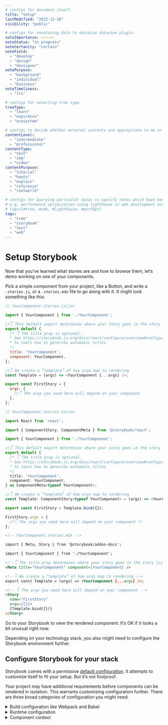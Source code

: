 ```yaml
---
# configs for document itself.
title: "Setup"
lastModified: "2022-12-10"
visibility: "public"

# configs for annotating data to obsidian dataview plugin.
noteImportance: ⭐⭐⭐⭐⭐
noteStatus: "in progress"
noteCertanity: "certain"
noteField:
  - "develop"
  - "design"
  - "devsigner"
notePurpose:
  - "background"
  - "individual"
  - "business"
noteTimeliness:
  - "lts"

# configs for selecting tree type.
treeType:
  - "learn"
  - "expirence"
  - "ecosystem"

# configs to decide whether external contents are appropriate to me or not.
contentLevel:
  - "intermediate"
  - "professional"
contentType:
  - "text"
  - "img"
  - "video"
contentPurpose:
  - "tutorial"
  - "howto"
  - "explain"
  - "reference"
  - "realworld"

# configs for querying particular datas to specify notes which have been noted expirences related to particular subject.
# e.g. performance optimization using lighthouse in web development environments:
# tags=[#tree, #web, #lighthouse, #perfOpt]
tags:
  - "tree"
  - "storybook"
  - "test"
  - "web"
---
```

# Setup Storybook

Now that you’ve learned what stories are and how to browse them, let’s demo working on one of your components.

Pick a simple component from your project, like a Button, and write a `.stories.js`, or a `.stories.mdx` file to go along with it. It might look something like this:

```js
// YourComponent.stories.js|jsx

import { YourComponent } from './YourComponent';

//👇 This default export determines where your story goes in the story list
export default {
  /* 👇 The title prop is optional.
  * See https://storybook.js.org/docs/react/configure/overview#configure-story-loading
  * to learn how to generate automatic titles
  */
  title: 'YourComponent',
  component: YourComponent,
};

//👇 We create a “template” of how args map to rendering
const Template = (args) => <YourComponent {...args} />;

export const FirstStory = {
  args: {
    //👇 The args you need here will depend on your component
  },
};
```

```ts
// YourComponent.stories.ts|tsx

import React from 'react';

import { ComponentStory, ComponentMeta } from '@storybook/react';

import { YourComponent } from './YourComponent';

//👇 This default export determines where your story goes in the story list
export default {
  /* 👇 The title prop is optional.
  * See https://storybook.js.org/docs/react/configure/overview#configure-story-loading
  * to learn how to generate automatic titles
  */
  title: 'YourComponent',
  component: YourComponent,
} as ComponentMeta<typeof YourComponent>;

//👇 We create a “template” of how args map to rendering
const Template: ComponentStory<typeof YourComponent> = (args) => <YourComponent {...args} />;

export const FirstStory = Template.bind({});

FirstStory.args = {
  /*👇 The args you need here will depend on your component */
};
```

```md
<!-- YourComponent.stories.mdx -->

import { Meta, Story } from '@storybook/addon-docs';

import { YourComponent } from './YourComponent';

<!--👇 The title prop determines where your story goes in the story list -->
<Meta title="YourComponent" component={YourComponent} />

<!--👇 We create a “template” of how args map to rendering -->
export const Template = (args) => <YourComponent {...args} />;

<!-- 👇 The args you need here will depend on your component -->
<Story
  name="FirstStory"
  args={{}}>
  {Template.bind({})}
</Story>
```

Go to your Storybook to view the rendered component. It’s OK if it looks a bit unusual right now.

Depending on your technology stack, you also might need to configure the Storybook environment further.

## Configure Storybook for your stack

Storybook comes with a permissive [default configuration](https://storybook.js.org/docs/react/configure/overview). It attempts to customize itself to fit your setup. But it’s not foolproof.

Your project may have additional requirements before components can be rendered in isolation. This warrants customizing configuration further. There are three broad categories of configuration you might need.

<details><summary>Build configuration like Webpack and Babel</summary><p>If you see errors on the CLI when you run the <code>yarn storybook</code> command, you likely need to make changes to Storybook’s build configuration. Here are some things to try:</p><ul><li><a href="/docs/react/addons/addon-types">Presets</a> bundle common configurations for various technologies into Storybook. In particular, presets exist for Create React App, SCSS and Ant Design.</li><li>Specify a custom <a href="/docs/react/configure/babel#custom-babel-config">Babel configuration</a> for Storybook. Storybook automatically tries to use your project’s config if it can.</li><li>Adjust the <a href="/docs/react/builders/webpack">Webpack configuration</a> that Storybook uses. Try patching in your own configuration if needed.</li></ul></details>
<details><summary>Runtime configuration</summary><p>If Storybook builds but you see an error immediately when connecting to it in the browser, in that case, chances are one of your input files is not compiling/transpiling correctly to be interpreted by the browser. Storybook supports modern browsers and IE11, but you may need to check the Babel and Webpack settings (see above) to ensure your component code works correctly.</p></details>
<details id="component-context" name="component-context"><summary>Component context</summary><p>If a particular story has a problem rendering, often it means your component expects a specific environment is available to the component.</p><p>A common frontend pattern is for components to assume that they render in a specific “context” with parent components higher up the rendering hierarchy (for instance, theme providers).</p><p>Use <a href="/docs/react/writing-stories/decorators">decorators</a> to “wrap” every story in the necessary context providers. The <a href="/docs/react/configure/overview#configure-story-rendering"><code>.storybook/preview.js</code></a> file allows you to customize how components render in Canvas, the preview iframe. See how you can wrap every component rendered in Storybook with <a href="https://styled-components.com/">Styled Components</a> <code>ThemeProvider</code>, <a href="https://github.com/FortAwesome/vue-fontawesome">Vue's Fortawesome</a>, or with an Angular theme provider component in the example below.</p></div>
```js
// .storybook/preview.js : STORY-FUNCTION

import React from 'react';

import { ThemeProvider } from 'styled-components';

export const decorators = [
  (Story) => (
    <ThemeProvider theme="default">
      {Story()}
    </ThemeProvider>
  ),
];
```

```js
// .storybook/preview.js

import React from 'react';

import { ThemeProvider } from 'styled-components';

export const decorators = [
  (Story) => (
    <ThemeProvider theme="default">
      <Story />
    </ThemeProvider>
  ),
];
```

## Render component styles

Storybook isn’t opinionated about how you generate or load CSS. It renders whatever DOM elements you provide. But sometimes, things won’t “look right” out of the box.

You may have to configure your CSS tooling for Storybook’s rendering environment. Here are some tips on what could help:

<details><summary>CSS-in-JS like styled-components and Emotion</summary><p>If you are using CSS-in-JS, chances are your styles are working because they’re generated in JavaScript and served alongside each component. Theme users may need to add a decorator to <code>.storybook/preview.js</code>, <a href="#component-context">see above</a>.</p></details>
<details><summary>@import CSS into components</summary><p>Storybook allows you to import CSS files in your components directly. But in some cases you may need to <a href="/docs/react/builders/webpack#extendingstorybooks-webpack-config">tweak its Webpack configuration</a>. Angular components require <a href="/docs/react/configure/styling-and-css#importing-css-files">a special import</a>.</p></details>
<details><summary>Global imported styles</summary><p>If you have global imported styles, create a file called <a href="/docs/react/configure/overview#configure-story-rendering"><code>.storybook/preview.js</code></a> and import the styles there. They will be added by Storybook automatically for all stories.</p></details>
<details><summary>Add external CSS or webfonts in the &lt;head&gt;</summary><p>Alternatively, if you want to inject a CSS link tag to the <code>&lt;head&gt;</code> directly (or some other resource like a webfont link), you can use <a href="/docs/react/configure/story-rendering#adding-to-&amp;#60head&amp;#62"><code>.storybook/preview-head.html</code></a> to add arbitrary HTML.</p></details>
<details><summary>Load fonts or images from a local directory</summary><p>If you're referencing fonts or images from a local directory, you'll need to configure the Storybook script to <a href="/docs/react/configure/images-and-assets">serve the static files</a>.</p></details>

## Load assets and resources

If you want to [link to static files](https://storybook.js.org/docs/react/configure/images-and-assets) in your project or stories (e.g., `/fonts/XYZ.woff`), use the `-s path/to/folder` flag to specify a static folder to serve from when you start up Storybook. To do so, edit the `storybook` and `build-storybook` scripts in `package.json`.

We recommend serving external resources and assets requested in your components statically with Storybook. It ensures that assets are always available to your stories.